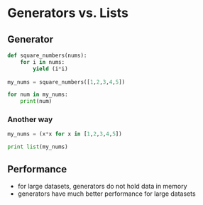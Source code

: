 # Generators vs. Lists

## Generator

```python
def square_numbers(nums):
    for i in nums:
        yield (i*i)
        
my_nums = square_numbers([1,2,3,4,5])

for num in my_nums:
    print(num)
```

### Another way

```python
my_nums = (x*x for x in [1,2,3,4,5])

print list(my_nums)
```

## Performance

- for large datasets, generators do not hold data in memory
- generators have much better performance for large datasets